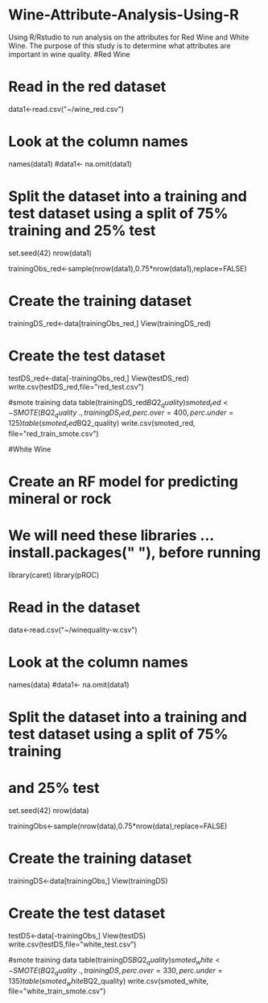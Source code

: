 # Wine-Attribute-Analysis-Using-R
Using R/Rstudio to run analysis on the attributes for Red Wine and White Wine. The purpose of this study is to determine what attributes are important in wine quality.
#Red Wine
# Read in the red dataset
data1<-read.csv("~/wine_red.csv")

# Look at the column names
names(data1)
#data1<- na.omit(data1)
# Split the dataset into a training and test dataset using a split of 75% training and 25% test
set.seed(42)
nrow(data1)

trainingObs_red<-sample(nrow(data1),0.75*nrow(data1),replace=FALSE)

# Create the training dataset
trainingDS_red<-data[trainingObs_red,]
View(trainingDS_red)
# Create the test dataset
testDS_red<-data[-trainingObs_red,]
View(testDS_red)
write.csv(testDS_red,file="red_test.csv")

#smote training data
table(trainingDS_red$BQ2_quality)
smoted_red<-SMOTE(BQ2_quality ~ ., trainingDS_red, perc.over=400, perc.under= 125)
table(smoted_red$BQ2_quality)
write.csv(smoted_red, file="red_train_smote.csv")

#White Wine
# Create an RF model for predicting mineral or rock

# We will need these libraries ... install.packages("    "), before running
library(caret)
library(pROC)

# Read in the dataset
data<-read.csv("~/winequality-w.csv")

# Look at the column names
names(data)
#data1<- na.omit(data1)
# Split the dataset into a training and test dataset using a split of 75% training
# and 25% test
set.seed(42)
nrow(data)

trainingObs<-sample(nrow(data),0.75*nrow(data),replace=FALSE)

# Create the training dataset
trainingDS<-data[trainingObs,]
View(trainingDS)
# Create the test dataset
testDS<-data[-trainingObs,]
View(testDS)
write.csv(testDS,file="white_test.csv")

#smote training data
table(trainingDS$BQ2_quality)
smoted_white<-SMOTE(BQ2_quality ~ ., trainingDS, perc.over=330, perc.under= 135)
table(smoted_white$BQ2_quality)
write.csv(smoted_white, file="white_train_smote.csv")

